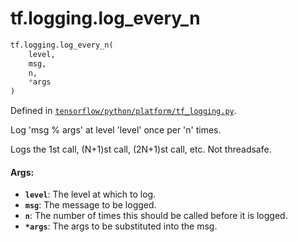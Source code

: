 <div itemscope itemtype="http://developers.google.com/ReferenceObject">
<meta itemprop="name" content="tf.logging.log_every_n" />
<meta itemprop="path" content="Stable" />
</div>

# tf.logging.log_every_n

``` python
tf.logging.log_every_n(
    level,
    msg,
    n,
    *args
)
```



Defined in [`tensorflow/python/platform/tf_logging.py`](/code/stable/tensorflow/python/platform/tf_logging.py).

Log 'msg % args' at level 'level' once per 'n' times.

Logs the 1st call, (N+1)st call, (2N+1)st call,  etc.
Not threadsafe.

#### Args:

* <b>`level`</b>: The level at which to log.
* <b>`msg`</b>: The message to be logged.
* <b>`n`</b>: The number of times this should be called before it is logged.
* <b>`*args`</b>: The args to be substituted into the msg.